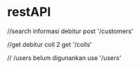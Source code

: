 # restAPI

//search informasi debitur
post '/customers'

//get debitur coll 2
get '/colls'

// /users belum digunankan
use '/users'
